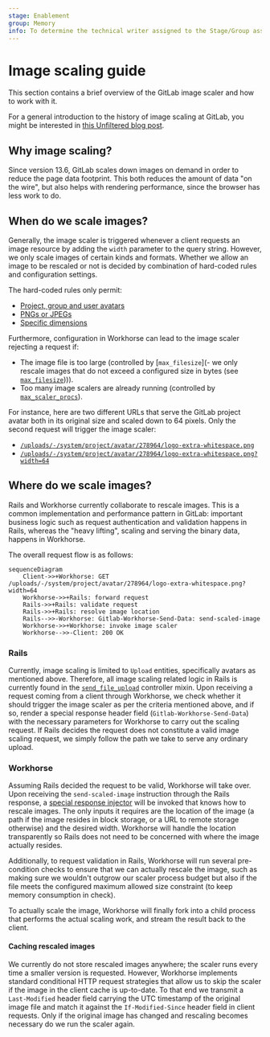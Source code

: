 ```yaml
---
stage: Enablement
group: Memory
info: To determine the technical writer assigned to the Stage/Group associated with this page, see https://about.gitlab.com/handbook/engineering/ux/technical-writing/#assignments
---
```


# Image scaling guide

This section contains a brief overview of the GitLab image scaler and how to work with it.

For a general introduction to the history of image scaling at GitLab, you might be interested in
[this Unfiltered blog post](https://about.gitlab.com/blog/2020/11/02/scaling-down-how-we-prototyped-an-image-scaler-at-gitlab/).

## Why image scaling?

Since version 13.6, GitLab scales down images on demand in order to reduce the page data footprint.
This both reduces the amount of data "on the wire", but also helps with rendering performance,
since the browser has less work to do.

## When do we scale images?

Generally, the image scaler is triggered whenever a client requests an image resource by adding
the `width` parameter to the query string. However, we only scale images of certain kinds and formats.
Whether we allow an image to be rescaled or not is decided by combination of hard-coded rules and configuration settings.

The hard-coded rules only permit:

- [Project, group and user avatars](https://gitlab.com/gitlab-org/gitlab/-/blob/fd08748862a5fe5c25b919079858146ea85843ae/app/controllers/concerns/send_file_upload.rb#L65-67)
- [PNGs or JPEGs](https://gitlab.com/gitlab-org/gitlab/-/blob/5dff8fa3814f2a683d8884f468cba1ec06a60972/lib/gitlab/file_type_detection.rb#L23)
- [Specific dimensions](https://gitlab.com/gitlab-org/gitlab/-/blob/5dff8fa3814f2a683d8884f468cba1ec06a60972/app/models/concerns/avatarable.rb#L6)

Furthermore, configuration in Workhorse can lead to the image scaler rejecting a request if:

- The image file is too large (controlled by [`max_filesize`](- we only rescale images that do not exceed a configured size in bytes (see [`max_filesize`](https://gitlab.com/gitlab-org/gitlab-workhorse/-/blob/67ab3a2985d2097392f93523ae1cffe0dbf01b31/config.toml.example#L17)))).
- Too many image scalers are already running (controlled by [`max_scaler_procs`](https://gitlab.com/gitlab-org/gitlab-workhorse/-/blob/67ab3a2985d2097392f93523ae1cffe0dbf01b31/config.toml.example#L16)).

For instance, here are two different URLs that serve the GitLab project avatar both in its
original size and scaled down to 64 pixels. Only the second request will trigger the image scaler:

- [`/uploads/-/system/project/avatar/278964/logo-extra-whitespace.png`](https://assets.gitlab-static.net/uploads/-/system/project/avatar/278964/logo-extra-whitespace.png)
- [`/uploads/-/system/project/avatar/278964/logo-extra-whitespace.png?width=64`](https://assets.gitlab-static.net/uploads/-/system/project/avatar/278964/logo-extra-whitespace.png?width=64)

## Where do we scale images?

Rails and Workhorse currently collaborate to rescale images. This is a common implementation and performance
pattern in GitLab: important business logic such as request authentication and validation
happens in Rails, whereas the "heavy lifting", scaling and serving the binary data, happens in Workhorse.

The overall request flow is as follows:

```mermaid
sequenceDiagram
    Client->>+Workhorse: GET /uploads/-/system/project/avatar/278964/logo-extra-whitespace.png?width=64
    Workhorse->>+Rails: forward request
    Rails->>+Rails: validate request
    Rails->>+Rails: resolve image location
    Rails-->>-Workhorse: Gitlab-Workhorse-Send-Data: send-scaled-image
    Workhorse->>+Workhorse: invoke image scaler
    Workhorse-->>-Client: 200 OK
```

### Rails

Currently, image scaling is limited to `Upload` entities, specifically avatars as mentioned above.
Therefore, all image scaling related logic in Rails is currently found in the
[`send_file_upload`](https://gitlab.com/gitlab-org/gitlab/-/blob/master/app/controllers/concerns/send_file_upload.rb)
controller mixin. Upon receiving a request coming from a client through Workhorse, we check whether
it should trigger the image scaler as per the criteria mentioned above, and if so, render a special response
header field (`Gitlab-Workhorse-Send-Data`) with the necessary parameters for Workhorse to carry
out the scaling request. If Rails decides the request does not constitute a valid image scaling request,
we simply follow the path we take to serve any ordinary upload.

### Workhorse

Assuming Rails decided the request to be valid, Workhorse will take over. Upon receiving the `send-scaled-image`
instruction through the Rails response, a [special response injector](https://gitlab.com/gitlab-org/gitlab-workhorse/-/blob/master/internal/imageresizer/image_resizer.go)
will be invoked that knows how to rescale images. The only inputs it requires are the location of the image
(a path if the image resides in block storage, or a URL to remote storage otherwise) and the desired width.
Workhorse will handle the location transparently so Rails does not need to be concerned with where the image
actually resides.

Additionally, to request validation in Rails, Workhorse will run several pre-condition checks to ensure that
we can actually rescale the image, such as making sure we wouldn't outgrow our scaler process budget but also
if the file meets the configured maximum allowed size constraint (to keep memory consumption in check).

To actually scale the image, Workhorse will finally fork into a child process that performs the actual
scaling work, and stream the result back to the client.

#### Caching rescaled images

We currently do not store rescaled images anywhere; the scaler runs every time a smaller version is requested.
However, Workhorse implements standard conditional HTTP request strategies that allow us to skip the scaler
if the image in the client cache is up-to-date.
To that end we transmit a `Last-Modified` header field carrying the UTC
timestamp of the original image file and match it against the `If-Modified-Since` header field in client requests.
Only if the original image has changed and rescaling becomes necessary do we run the scaler again.
